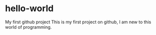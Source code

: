 # hello-world
My first github project
This is my first project on github, I am new to this world of programming.
